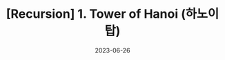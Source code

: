 ---
title: "[Recursion] 1. Tower of Hanoi (하노이탑)"
excerpt: "Tower of Hanoi recursion algorithm"

categories:
    - recursion

tags:
    - [algorithm, recursion]

toc: true
toc_sticky: true

date: 2023-06-26
last_modified_at: 2023-06-26

---